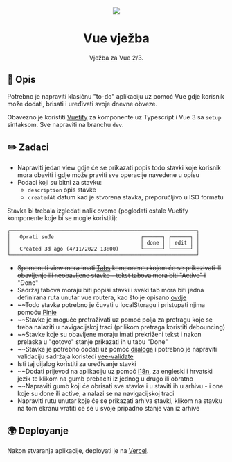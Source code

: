 <div align="center">
  <img src="https://user-images.githubusercontent.com/36193643/205978239-f29e0f55-a561-4b90-931c-066045662f9b.png" />
</div>

<h1 align=center>Vue vježba</h1>
<p align=center>Vježba za Vue 2/3.</p>

## 📑 Opis

Potrebno je napraviti klasičnu "to-do" aplikaciju uz pomoć Vue gdje korisnik može dodati, brisati i uređivati svoje dnevne obveze.

Obavezno je koristiti [Vuetify](https://vuetifyjs.com/en/) za komponente uz Typescript i Vue 3 sa `setup` sintaksom. Sve napraviti na branchu `dev`.

## ✏️ Zadaci

- Napraviti jedan view gdje će se prikazati popis todo stavki koje korisnik mora obaviti i gdje može praviti sve operacije navedene u opisu
- Podaci koji su bitni za stavku:
  - `description` opis stavke
  - `createdAt` datum kad je stvorena stavka, preporučljivo u ISO formatu

Stavka bi trebala izgledati nalik ovome (pogledati ostale Vuetify komponente koje bi se mogle koristiti):

```
┌────────────────────────────────────────────────────────────┐
│   Oprati suđe                            ┌──────┐ ┌──────┐ │
│                                          │ done │ │ edit │ │
│   Created 3d ago (4/11/2022 13:00)       └──────┘ └──────┘ │
└────────────────────────────────────────────────────────────┘
```

- ~~Spomenuti view mora imati [Tabs](https://vuetifyjs.com/en/components/tabs/) komponentu kojom će se prikazivati ili obavljenje ili neobavljene stavke - tekst tabova mora biti "Active" i "Done"~~
- Sadržaj tabova moraju biti popisi stavki i svaki tab mora biti jedna definirana ruta unutar vue routera, kao što je opisano [ovdje](https://vuetifyjs.com/en/api/v-tab/#props)
- ~~Todo stavke potrebno je čuvati u localStoragu i pristupati njima pomoću [Pinie](https://pinia.vuejs.org/)
- ~~Stavke je moguće pretraživati uz pomoć polja za pretragu koje se treba nalaziti u navigacijskoj traci (prilikom pretraga koristiti debouncing)
- ~~Stavke koje su obavljene moraju imati prekriženi tekst i nakon prelaska u "gotovo" stanje prikazati ih u tabu "Done"
- ~~Stavke je potrebno dodati uz pomoć [dijaloga](https://vuetifyjs.com/en/components/dialogs/) i potrebno je napraviti validaciju sadržaja koristeći [vee-validate](https://vee-validate.logaretm.com/v3/)
- Isti taj dijalog koristiti za uređivanje stavki
- ~~Dodati prijevod na aplikaciju uz pomoć [i18n](https://kazupon.github.io/vue-i18n/), za engleski i hrvatski jezik te klikom na gumb prebaciti iz jednog u drugo ili obratno
- ~~Napraviti gumb koji će obrisati sve stavke i u staviti ih u arhivu - i one koje su done ili active, a nalazi se na navigacijskoj traci
- Napraviti rutu unutar koje će se prikazati arhiva stavki, klikom na stavku na tom ekranu vratiti će se u svoje pripadno stanje van iz arhive

## 🌍 Deployanje

Nakon stvaranja aplikacije, deployati je na [Vercel](https://vercel.com/).
